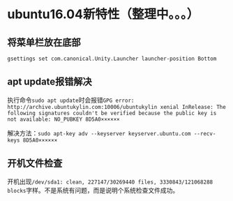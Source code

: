 # ubuntu16.04新特性（整理中。。。）

## 将菜单栏放在底部

`gsettings set com.canonical.Unity.Launcher launcher-position Bottom`

## apt update报错解决

执行命令`sudo apt update`时会报错`GPG error: http://archive.ubuntukylin.com:10006/ubuntukylin xenial InRelease: The following signatures couldn't be verified because the public key is not available: NO_PUBKEY 8D5A0××××××`

解决方法：`sudo apt-key adv --keyserver keyserver.ubuntu.com --recv-keys 8D5A0××××××`

## 开机文件检查

开机出现`/dev/sda1: clean, 227147/30269440 files, 3330843/121068288 blocks`字样。不是系统有问题，而是说明个系统检查文件成功。
